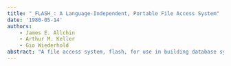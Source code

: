 ```yaml
---
title: "_FLASH_: A Language-Independent, Portable File Access System"
date: '1980-05-14'
authors: 
    - James E. Allchin
    - Arthur M. Keller
    - Gio Wiederhold
abstract: "A file access system, flash, for use in building database systems is described. It supports access from several languages, including pascal, fortran, and interlisp. Flash provides record level access to a file with multiple indexes using symbolic keys. It is portable and written in Pascal with support routines in dec System 20 macro. The file access system is designed to run on computers of various sizes and capabilities, including micros. Concurrent and simultaneous access by several users is supported given that the operating systems provides multiprogramming. Flash is designed to be highly reliable. It assumes the existence of underlying operating system file services that read or write named files directly. Transfer to files occurs in units which are efficient, typically a block."
---
```


